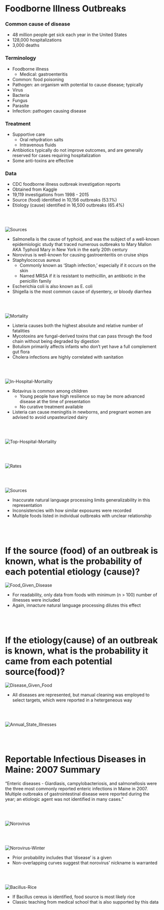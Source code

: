 # Foodborne Illness Outbreaks
### Common cause of disease
- 48 million people get sick each year in the United States
- 128,000 hospitalizations
- 3,000 deaths

### Terminology
- Foodborne illness
    - Medical: gastroenteritis
- Common: food poisoning
- Pathogen: an organism with potential to cause disease; typically
- Virus
- Bacteria
- Fungus
- Parasite
- Infection: pathogen causing disease

### Treatment
- Supportive care
    - Oral rehydration salts
    - Intravenous fluids
- Antibiotics typically do not improve outcomes, and are generally reserved for cases requiring hospitalization
- Some anti-toxins are effective

### Data
- CDC foodborne illness outbreak investigation reports
- Obtained from Kaggle
- 19,119 investigations from 1998 - 2015
- Source (food) identified in 10,156 outbreaks (53.1%)
- Etiology (cause) identified in 16,500 outbreaks (65.4%)

<br />
<br />

![Sources](https://github.com/heathcliffs34/capstone_1/blob/master/figures/present/etiologies.png)
- Salmonella is the cause of typhoid, and was the subject of a well-known epidemiologic study that traced numerous outbreaks to Mary Mallon AKA Typhoid Mary in New York in the early 20th century
- Norovirus is well-known for causing gastroenteritis on cruise ships
- Staphylococcus aureus
    - Commonly known as ‘Staph infection,’ especially if it occurs on the skin
    - Named MRSA if it is resistant to methicillin, an antibiotic in the penicillin family
- Escherichia coli is also known as E. coli
- Shigella is the most common cause of dysentery, or bloody diarrhea

<br />
<br />

![Mortality](https://github.com/heathcliffs34/capstone_1/blob/master/figures/present/mortality_and_rate.png)
- Listeria causes both the highest absolute and relative number of fatalities
- Mycotoxins are fungal-derived toxins that can pass through the food chain without being degraded by digestion
- Botulism primarily affects infants who don’t yet have a full complement gut flora
- Cholera infections are highly correlated with sanitation

<br />
<br />

![In-Hospital-Mortality](https://github.com/heathcliffs34/capstone_1/blob/master/figures/present/mortality_per_hospitalization.png)
- Rotavirus is common among children
    - Young people have high resilience so may be more advanced disease at the time of presentation
    - No curative treatment available
- Listeria can cause meningitis in newborns, and pregnant women are advised to avoid unpasteurized dairy

<br />
<br />

![Top-Hospital-Mortality](https://github.com/heathcliffs34/capstone_1/blob/master/figures/present/top_hospitalizations_fatality_rates.png)

<br />
<br />

![Rates](https://github.com/heathcliffs34/capstone_1/blob/master/figures/present/top_rates.png)

<br />
<br />

![Sources](https://github.com/heathcliffs34/capstone_1/blob/master/figures/present/sources.png)
- Inaccurate natural language processing limits generalizability in this representation
- Inconsistencies with how similar exposures were recorded
- Multiple foods listed in individual outbreaks with unclear relationship

<br />
<br />

# If the source (food) of an outbreak is known, what is the probability of each potential etiology (cause)?
![Food_Given_Disease](https://github.com/heathcliffs34/capstone_1/blob/master/figures/present/food_given_disease.png)
- For readability, only data from foods with minimum (n > 100) number of illnesses were included
- Again, innacture natural language processing dilutes this effect

<br />
<br />

# If the etiology(cause) of an outbreak is known, what is the probability it came from each potential source(food)?
![Disease_Given_Food](https://github.com/heathcliffs34/capstone_1/blob/master/figures/present/disease_given_food.png)
- All diseases are represented, but manual cleaning was employed to select targets, which were reported in a hetergeneous way

<br />
<br />

![Annual_State_Illnesses](https://github.com/heathcliffs34/capstone_1/blob/master/figures/present/annual_states.png)

<br />
<br />

# Reportable Infectious Diseases in Maine: 2007 Summary

“Enteric diseases - Giardiasis, campylobacteriosis, and salmonellosis were the three most commonly reported enteric infections in Maine in 2007. Multiple outbreaks of gastrointestinal disease were reported during the year; an etiologic agent was not identified in many cases.”

<br />
<br />

![Norovirus](https://github.com/heathcliffs34/capstone_1/blob/master/norovirus.png)

<br />
<br />

![Norovirus-Winter](https://github.com/heathcliffs34/capstone_1/blob/master/figures/present/norovirus_winter.png)
- Prior probability includes that ‘disease’ is a given
- Non-overlapping curves suggest that norovirus’ nickname is warranted

<br />
<br />

![Bacillus-Rice](https://github.com/heathcliffs34/capstone_1/blob/master/figures/present/bacillus_rice.png)
- If Bacillus cereus is identified, food source is most likely rice
- Classic teaching from medical school that is also supported by this data

